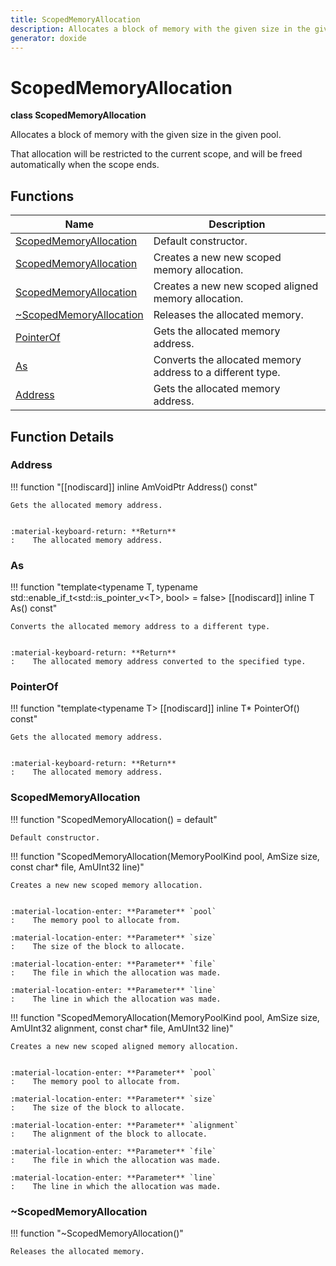 ```yaml
---
title: ScopedMemoryAllocation
description: Allocates a block of memory with the given size in the given pool.
generator: doxide
---
```



# ScopedMemoryAllocation

**class  ScopedMemoryAllocation**


Allocates a block of memory with the given size in the given pool.

That allocation will be restricted to the current scope, and will be freed
automatically when the scope ends.


    


## Functions

| Name | Description |
| ---- | ----------- |
| [ScopedMemoryAllocation](#ScopedMemoryAllocation) | Default constructor.  |
| [ScopedMemoryAllocation](#ScopedMemoryAllocation) | Creates a new new scoped memory allocation. |
| [ScopedMemoryAllocation](#ScopedMemoryAllocation) | Creates a new new scoped aligned memory allocation. |
| [~ScopedMemoryAllocation](#_u007eScopedMemoryAllocation) | Releases the allocated memory.  |
| [PointerOf](#PointerOf) | Gets the allocated memory address. |
| [As](#As) | Converts the allocated memory address to a different type. |
| [Address](#Address) | Gets the allocated memory address. |

## Function Details

### Address<a name="Address"></a>
!!! function "[[nodiscard]] inline AmVoidPtr Address() const"

    
    Gets the allocated memory address.
    
    
    :material-keyboard-return: **Return**
    :    The allocated memory address.
            
    

### As<a name="As"></a>
!!! function "template&lt;typename T, typename std::enable_if_t&lt;std::is_pointer_v&lt;T&gt;, bool&gt; = false&gt; [[nodiscard]] inline T As() const"

    
    Converts the allocated memory address to a different type.
    
    
    :material-keyboard-return: **Return**
    :    The allocated memory address converted to the specified type.
            
    

### PointerOf<a name="PointerOf"></a>
!!! function "template&lt;typename T&gt; [[nodiscard]] inline T&#42; PointerOf() const"

    
    Gets the allocated memory address.
    
    
    :material-keyboard-return: **Return**
    :    The allocated memory address.
            
    

### ScopedMemoryAllocation<a name="ScopedMemoryAllocation"></a>
!!! function "ScopedMemoryAllocation() = default"

    
    Default constructor.
             
    
    
    

!!! function "ScopedMemoryAllocation(MemoryPoolKind pool, AmSize size, const char&#42; file, AmUInt32 line)"

    
    Creates a new new scoped memory allocation.
    
    
    :material-location-enter: **Parameter** `pool`
    :    The memory pool to allocate from.
        
    :material-location-enter: **Parameter** `size`
    :    The size of the block to allocate.
        
    :material-location-enter: **Parameter** `file`
    :    The file in which the allocation was made.
        
    :material-location-enter: **Parameter** `line`
    :    The line in which the allocation was made.
                
    

!!! function "ScopedMemoryAllocation(MemoryPoolKind pool, AmSize size, AmUInt32 alignment, const char&#42; file, AmUInt32 line)"

    
    Creates a new new scoped aligned memory allocation.
    
    
    :material-location-enter: **Parameter** `pool`
    :    The memory pool to allocate from.
        
    :material-location-enter: **Parameter** `size`
    :    The size of the block to allocate.
        
    :material-location-enter: **Parameter** `alignment`
    :    The alignment of the block to allocate.
        
    :material-location-enter: **Parameter** `file`
    :    The file in which the allocation was made.
        
    :material-location-enter: **Parameter** `line`
    :    The line in which the allocation was made.
                
    

### ~ScopedMemoryAllocation<a name="_u007eScopedMemoryAllocation"></a>
!!! function "~ScopedMemoryAllocation()"

    
    Releases the allocated memory.
             
    
    
    

